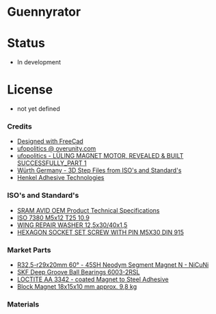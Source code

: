 # Guennyrator

# Status
* In development

# License
* not yet defined

### Credits
* [Designed with FreeCad](https://www.freecadweb.org)
* [ufopolitics @ overunity.com](https://overunity.com/lueling-magnet-motor/)
* [ufopolitics - LÜLING MAGNET MOTOR, REVEALED & BUILT SUCCESSFULLY_PART 1](https://www.youtube.com/watch?v=ytCVQ-OZZmM)
* [Würth Germany - 3D Step Files from ISO's and Standard's](https://eshop.wuerth.de/Product-categories/Fasteners/140135.cyid/1401.cgid/en/US/EUR)
* [Henkel Adhesive Technologies](https://www.henkel-adhesives.com/de/en.html)

### ISO's and Standard's
* [SRAM AVID OEM Product Technical Specifications](https://web.archive.org/web/20201112033620/http://www.dirtfreak.co.jp/cycle/sram/service/avid/avid_technical_specifications_my13_updates.pdf)
* [ISO 7380 M5x12 T25 10.9](https://www.wegertseder.com/ISO-7380-FLANSCH-Kopfschrauben-mit-TORX-angepresste-Scheibe-Flanschkopf-STAHL-10-9-verzinkt-Diameter-5)
* [WING REPAIR WASHER 12,5x30/40x1,5](https://www.wegertseder.com/Kotfluegelscheiben-STAHL-verzinkt-Diameter-12,5)
* [HEXAGON SOCKET SET SCREW WITH PIN M5X30 DIN 915](https://www.wegertseder.com/ArticleDetails.aspx?ANR=2132-139)

### Market Parts
* [R32,5-r29x20mm 60° - 45SH Neodym Segment Magnet N - NiCuNi](https://www.neomagnete.de/de/r32-5-r29x20mm-600-45sh-neodym-segment-magnet-n-nicuni?c=9)
* [SKF Deep Groove Ball Bearings 6003-2RSL](https://www.skf.com/us/products/rolling-bearings/ball-bearings/deep-groove-ball-bearings/productid-6003-2RSL)
* [LOCTITE AA 3342 - coated Magnet to Steel Adhesive](https://www.henkel-adhesives.com/de/en/product/structural-adhesives/loctite_aa_3342.html)
* [Block Magnet 18x15x10 mm approx. 9,8 kg](https://www.supermagnete.de/eng/block-magnets-neodymium/block-magnet-18mm-15mm-10mm_Q-18-15-10-Z)

### Materials